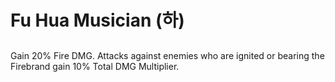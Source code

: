 # Fu Hua Musician (하)

##

Gain 20% Fire DMG. Attacks against enemies who are ignited or bearing the Firebrand gain 10% Total DMG Multiplier.
